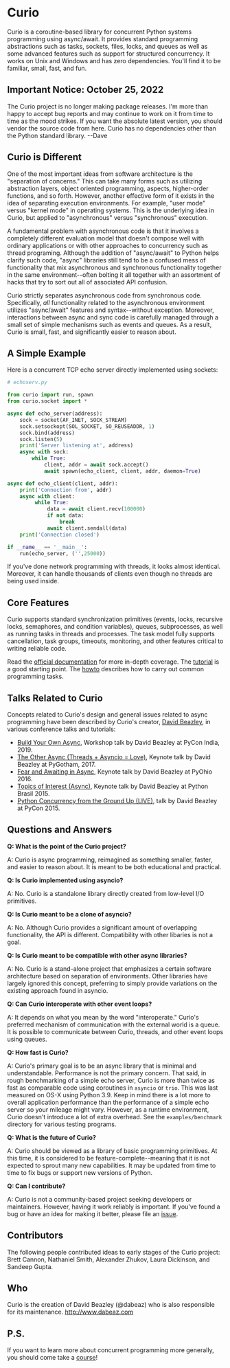 # Curio

Curio is a coroutine-based library for concurrent Python systems
programming using async/await. It provides standard programming
abstractions such as tasks, sockets, files, locks, and queues as well as
some advanced features such as support for structured concurrency. It
works on Unix and Windows and has zero dependencies. You\'ll find it to
be familiar, small, fast, and fun.

## Important Notice: October 25, 2022

The Curio project is no longer making package releases. I\'m more than
happy to accept bug reports and may continue to work on it from time to
time as the mood strikes. If you want the absolute latest version, you
should vendor the source code from here. Curio has no dependencies other
than the Python standard library. \--Dave

## Curio is Different

One of the most important ideas from software architecture is the
\"separation of concerns.\" This can take many forms such as utilizing
abstraction layers, object oriented programming, aspects, higher-order
functions, and so forth. However, another effective form of it exists in
the idea of separating execution environments. For example, \"user
mode\" versus \"kernel mode\" in operating systems. This is the
underlying idea in Curio, but applied to \"asynchronous\" versus
\"synchronous\" execution.

A fundamental problem with asynchronous code is that it involves a
completely different evaluation model that doesn\'t compose well with
ordinary applications or with other approaches to concurrency such as
thread programing. Although the addition of \"async/await\" to Python
helps clarify such code, \"async\" libraries still tend to be a confused
mess of functionality that mix asynchronous and synchronous
functionality together in the same environment\--often bolting it all
together with an assortment of hacks that try to sort out all of
associated API confusion.

Curio strictly separates asynchronous code from synchronous code.
Specifically, *all* functionality related to the asynchronous
environment utilizes \"async/await\" features and syntax\--without
exception. Moreover, interactions between async and sync code is
carefully managed through a small set of simple mechanisms such as
events and queues. As a result, Curio is small, fast, and significantly
easier to reason about.

## A Simple Example

Here is a concurrent TCP echo server directly implemented using sockets:

``` python
# echoserv.py

from curio import run, spawn
from curio.socket import *

async def echo_server(address):
    sock = socket(AF_INET, SOCK_STREAM)
    sock.setsockopt(SOL_SOCKET, SO_REUSEADDR, 1)
    sock.bind(address)
    sock.listen(5)
    print('Server listening at', address)
    async with sock:
        while True:
            client, addr = await sock.accept()
            await spawn(echo_client, client, addr, daemon=True)

async def echo_client(client, addr):
    print('Connection from', addr)
    async with client:
         while True:
             data = await client.recv(100000)
             if not data:
                 break
             await client.sendall(data)
    print('Connection closed')

if __name__ == '__main__':
    run(echo_server, ('',25000))
```

If you\'ve done network programming with threads, it looks almost
identical. Moreover, it can handle thousands of clients even though no
threads are being used inside.

## Core Features

Curio supports standard synchronization primitives (events, locks,
recursive locks, semaphores, and condition variables), queues,
subprocesses, as well as running tasks in threads and processes. The
task model fully supports cancellation, task groups, timeouts,
monitoring, and other features critical to writing reliable code.

Read the [official documentation](https://curio.readthedocs.io) for more
in-depth coverage. The
[tutorial](https://curio.readthedocs.io/en/latest/tutorial.html) is a
good starting point. The
[howto](https://curio.readthedocs.io/en/latest/howto.html) describes how
to carry out common programming tasks.

## Talks Related to Curio

Concepts related to Curio\'s design and general issues related to async
programming have been described by Curio\'s creator, [David
Beazley](https://www.dabeaz.com), in various conference talks and
tutorials:

- [Build Your Own Async](https://www.youtube.com/watch?v=Y4Gt3Xjd7G8),
  Workshop talk by David Beazley at PyCon India, 2019.
- [The Other Async (Threads + Asyncio =
  Love)](https://www.youtube.com/watch?v=x1ndXuw7S0s), Keynote talk by
  David Beazley at PyGotham, 2017.
- [Fear and Awaiting in
  Async](https://www.youtube.com/watch?v=E-1Y4kSsAFc), Keynote talk by
  David Beazley at PyOhio 2016.
- [Topics of Interest
  (Async)](https://www.youtube.com/watch?v=ZzfHjytDceU), Keynote talk
  by David Beazley at Python Brasil 2015.
- [Python Concurrency from the Ground Up
  (LIVE)](https://www.youtube.com/watch?v=MCs5OvhV9S4), talk by David
  Beazley at PyCon 2015.

## Questions and Answers

**Q: What is the point of the Curio project?**

A: Curio is async programming, reimagined as something smaller, faster,
and easier to reason about. It is meant to be both educational and
practical.

**Q: Is Curio implemented using asyncio?**

A: No. Curio is a standalone library directly created from low-level I/O
primitives.

**Q: Is Curio meant to be a clone of asyncio?**

A: No. Although Curio provides a significant amount of overlapping
functionality, the API is different. Compatibility with other libaries
is not a goal.

**Q: Is Curio meant to be compatible with other async libraries?**

A: No. Curio is a stand-alone project that emphasizes a certain software
architecture based on separation of environments. Other libraries have
largely ignored this concept, preferring to simply provide variations on
the existing approach found in asyncio.

**Q: Can Curio interoperate with other event loops?**

A: It depends on what you mean by the word \"interoperate.\" Curio\'s
preferred mechanism of communication with the external world is a queue.
It is possible to communicate between Curio, threads, and other event
loops using queues.

**Q: How fast is Curio?**

A: Curio\'s primary goal is to be an async library that is minimal and
understandable. Performance is not the primary concern. That said, in
rough benchmarking of a simple echo server, Curio is more than twice as
fast as comparable code using coroutines in `asyncio` or `trio`. This
was last measured on OS-X using Python 3.9. Keep in mind there is a lot
more to overall application performance than the performance of a simple
echo server so your mileage might vary. However, as a runtime
environment, Curio doesn\'t introduce a lot of extra overhead. See the
`examples/benchmark` directory for various testing programs.

**Q: What is the future of Curio?**

A: Curio should be viewed as a library of basic programming primitives.
At this time, it is considered to be feature-complete\--meaning that it
is not expected to sprout many new capabilities. It may be updated from
time to time to fix bugs or support new versions of Python.

**Q: Can I contribute?**

A: Curio is not a community-based project seeking developers or
maintainers. However, having it work reliably is important. If you\'ve
found a bug or have an idea for making it better, please file an
[issue](https://github.com/dabeaz/curio).

## Contributors

The following people contributed ideas to early stages of the Curio
project: Brett Cannon, Nathaniel Smith, Alexander Zhukov, Laura
Dickinson, and Sandeep Gupta.

## Who

Curio is the creation of David Beazley (\@dabeaz) who is also
responsible for its maintenance. <http://www.dabeaz.com>

## P.S.

If you want to learn more about concurrent programming more generally,
you should come take a [course](https://www.dabeaz.com/courses.html)!
